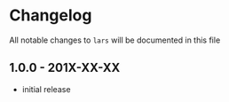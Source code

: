 # Changelog

All notable changes to `lars` will be documented in this file

## 1.0.0 - 201X-XX-XX

- initial release
